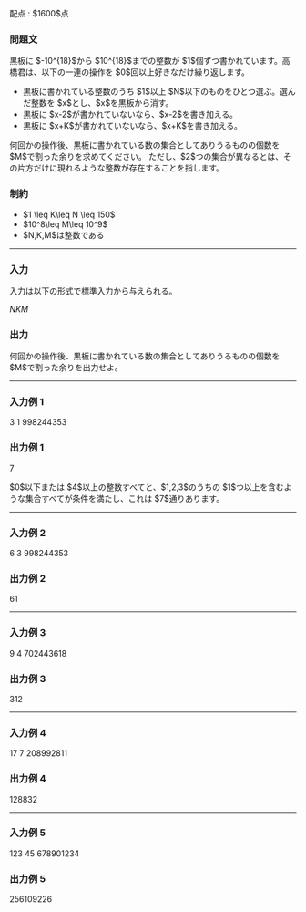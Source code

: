 
<div>

<span>

<span>

<p>
配点 : $1600$点
</p>

<div>

<section>

### **問題文**

<p>
黒板に $-10^{18}$から $10^{18}$までの整数が $1$個ずつ書かれています。高橋君は、以下の一連の操作を $0$回以上好きなだけ繰り返します。
</p>

<ul>

<li>
黒板に書かれている整数のうち $1$以上 $N$以下のものをひとつ選ぶ。選んだ整数を $x$とし、$x$を黒板から消す。
</li>

<li>
黒板に $x-2$が書かれていないなら、$x-2$を書き加える。
</li>

<li>
黒板に $x+K$が書かれていないなら、$x+K$を書き加える。
</li>

</ul>

<p>
何回かの操作後、黒板に書かれている数の集合としてありうるものの個数を $M$で割った余りを求めてください。
ただし、$2$つの集合が異なるとは、その片方だけに現れるような整数が存在することを指します。
</p>

</section>

</div>

<div>

<section>

### **制約**

<ul>

<li>
$1 \leq K\leq N \leq 150$
</li>

<li>
$10^8\leq M\leq 10^9$
</li>

<li>
$N,K,M$は整数である
</li>

</ul>

</section>

</div>

---

<div>

<div>

<section>

### **入力**

<p>
入力は以下の形式で標準入力から与えられる。
</p>

<div>

$N$$K$$M$
</div>

</section>

</div>

<div>

<section>

### **出力**

<p>
何回かの操作後、黒板に書かれている数の集合としてありうるものの個数を $M$で割った余りを出力せよ。
</p>

</section>

</div>

</div>

---

<div>

<section>

### **入力例 1**

<div>

3 1 998244353

</div>

</section>

</div>

<div>

<section>

### **出力例 1**

<div>

7

</div>

<p>
$0$以下または $4$以上の整数すべてと、$1,2,3$のうちの $1$つ以上を含むような集合すべてが条件を満たし、これは $7$通りあります。
</p>

</section>

</div>

---

<div>

<section>

### **入力例 2**

<div>

6 3 998244353

</div>

</section>

</div>

<div>

<section>

### **出力例 2**

<div>

61

</div>

</section>

</div>

---

<div>

<section>

### **入力例 3**

<div>

9 4 702443618

</div>

</section>

</div>

<div>

<section>

### **出力例 3**

<div>

312

</div>

</section>

</div>

---

<div>

<section>

### **入力例 4**

<div>

17 7 208992811

</div>

</section>

</div>

<div>

<section>

### **出力例 4**

<div>

128832

</div>

</section>

</div>

---

<div>

<section>

### **入力例 5**

<div>

123 45 678901234

</div>

</section>

</div>

<div>

<section>

### **出力例 5**

<div>

256109226

</div>

</section>

</div>

</span>

</span>

</div>
